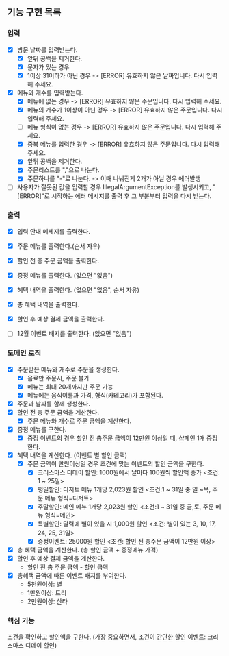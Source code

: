 ## 기능 구현 목록 

### 입력
- [x] 방문 날짜를 입력받는다. 
  - [x] 앞뒤 공백을 제거한다.
  - [x] 문자가 있는 경우
  - [x] 1이상 31이하가 아닌 경우 -> [ERROR] 유효하지 않은 날짜입니다. 다시 입력해 주세요.
- [x] 메뉴와 개수를 입력받는다. 
  - [x] 메뉴에 없는 경우 -> [ERROR] 유효하지 않은 주문입니다. 다시 입력해 주세요.
  - [x] 메뉴의 개수가 1이상이 아닌 경우 -> [ERROR] 유효하지 않은 주문입니다. 다시 입력해 주세요.
  - [ ] 메뉴 형식이 없는 경우 -> [ERROR] 유효하지 않은 주문입니다. 다시 입력해 주세요.
  - [x] 중복 메뉴를 입력한 경우 -> [ERROR] 유효하지 않은 주문입니다. 다시 입력해 주세요.
  - [x] 앞뒤 공백을 제거한다.
  - [x] 주문리스트를 ","으로 나눈다.
  - [x] 주문하나를 "-"로 나눈다. -> 이때 나눠진게 2개가 아닐 경우 에러발생
- [ ] 사용자가 잘못된 값을 입력할 경우 IllegalArgumentException를 발생시키고, "[ERROR]"로 시작하는 에러 메시지를 출력 후 그 부분부터 입력을 다시 받는다.
### 출력
- [x] 입력 안내 메세지를 출력한다.
- [x] 주문 메뉴를 출력한다.(순서 자유)
- [x] 할인 전 총 주문 금액을 출력한다.
- [x] 증정 메뉴를 출력한다. (없으면 "없음")
- [x] 혜택 내역을 출력한다. (없으면 "없음", 순서 자유)
- [x] 총 혜택 내역을 출력한다.
- [x] 할인 후 예상 결제 금액을 출력한다.
- [ ] 12월 이벤트 배지를 출력한다. (없으면 "없음")


### 도메인 로직
- [x] 주문받은 메뉴와 개수로 주문을 생성한다.
  - [x] 음료만 주문시, 주문 불가
  - [x] 메뉴는 최대 20개까지만 주문 가능
  - [x] 메뉴에는 음식이름과 가격, 형식(카테고리)가 포함된다.
- [x] 주문과 날짜를 함께 생성한다.
- [x] 할인 전 총 주문 금액을 계산한다.
  - [x] 주문 메뉴와 개수로 주문 금액을 계산한다.
- [x] 증정 메뉴를 구한다.
  - [x] 증정 이벤트의 경우 할인 전 총주문 금액이 12만원 이상일 때, 샴페인 1개 증정한다.
- [x] 혜택 내역을 계산한다. (이벤트 별 할인 금액)
  - [x] 주문 금액이 만원이상일 경우 조건에 맞는 이벤트의 할인 금액을 구한다.
    - [x] 크리스마스 디데이 할인: 1000원에서 날마다 100원씩 할인액 증가 <조건: 1 ~ 25일>
    - [x] 평일할인: 디저트 메뉴 1개당 2,023원 할인 <조건:1 ~ 31일 중 일 ~목, 주문 메뉴 형식=디저트>
    - [x] 주말할인: 메인 메뉴 1개당 2,023원 할인 <조건:1 ~ 31일 중 금,토, 주문 메뉴 형식=메인>
    - [x] 특별할인: 달력에 별이 있을 시 1,000원 할인 <조건: 별이 있는 3, 10, 17, 24, 25, 31일>
    - [x] 증정이벤트: 25000원 할인 <조건: 할인 전 총주문 금액이 12만원 이상>
- [x] 총 혜택 금액을 계산한다. (총 할인 금액 + 증정메뉴 가격)
- [x] 할인 후 예상 결제 금액을 계산한다.
  - 할인 전 총 주문 금액 - 할인 금액
- [x] 총혜택 금액에 따른 이벤트 배지를 부여한다.
  - 5천원이상: 별
  - 1만원이상: 트리
  - 2만원이상: 산타
 
### 핵심 기능
조건을 확인하고 할인액을 구한다. 
(가장 중요하면서, 조건이 간단한 할인 이벤트: 크리스마스 디데이 할인)


